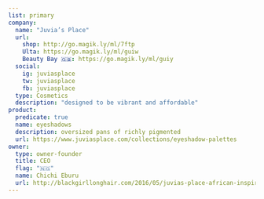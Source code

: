 ```yaml
---
list: primary
company:
  name: "Juvia’s Place"
  url:
    shop: http://go.magik.ly/ml/7ftp
    Ulta: https://go.magik.ly/ml/guiw
    Beauty Bay 🇬🇧: https://go.magik.ly/ml/guiy
  social:
    ig: juviasplace
    tw: juviasplace
    fb: juviasplace
  type: Cosmetics
  description: "designed to be vibrant and affordable"
product:
  predicate: true
  name: eyeshadows
  description: oversized pans of richly pigmented
  url: https://www.juviasplace.com/collections/eyeshadow-palettes
owner:
  type: owner-founder
  title: CEO
  flag: "🇳🇬"
  name: Chichi Eburu
  url: http://blackgirllonghair.com/2016/05/juvias-place-african-inspired/
---
```

